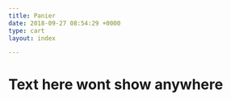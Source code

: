 ```yaml
---
title: Panier
date: 2018-09-27 08:54:29 +0000
type: cart
layout: index

---
```

# Text here wont show anywhere